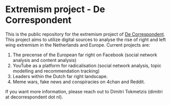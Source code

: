 # Extremism project - De Correspondent

This is the public repository for the extremism project of [De Correspondent](https://decorrespondent.nl). This project aims to utilize digital sources to analyse the rise of right and left wing extremism in the Netherlands and Europe. Current projects are:

1. The precense of the European far right on Facebook (social network analysis and content analysis)
2. YouTube as a platform for radicalisation (social network analysis, topic modelling and recommendation tracking)
3. Leaders within the Dutch far right landscape. 
4. Meme wars, fake news and conspiracies on 4chan and Reddit.

If you want more information, please reach out to Dimitri Tokmetzis (dimitri at decorrespondent dot nl).
